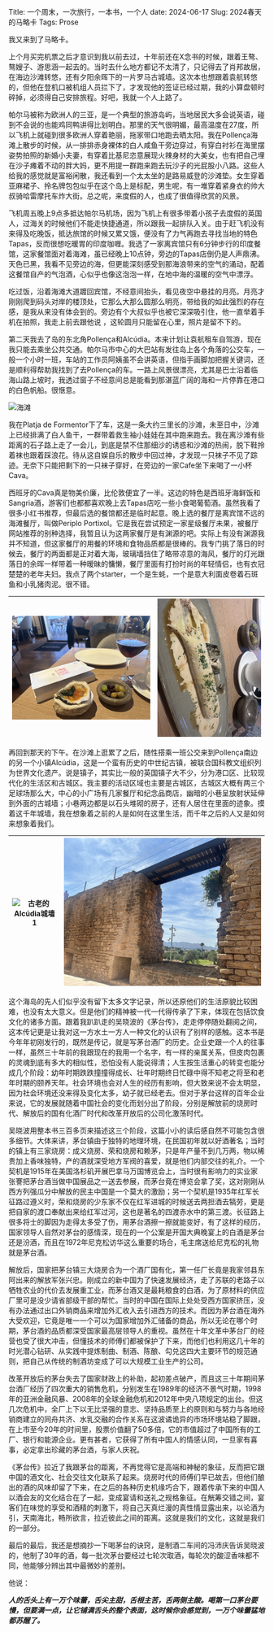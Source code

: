 Title: 一个周末，一次旅行，一本书，一个人
date: 2024-06-17
Slug: 2024春天的马略卡
Tags: Prose


我又来到了马略卡。



上个月买完机票之后才意识到我以前去过，十年前还在X念书的时候，跟着王骜、骜嫂子、游思涵一起去的。当时去什么地方都记不太清了，只记得去了肖邦故居，在海边沙滩转悠，还有夕阳余晖下的一片罗马古城墙。这次本也想跟着袁航转悠的，但他在登机口被机组人员拦下了，才发现他的签证已经过期，我的小算盘顿时碎掉，必须得自己安排旅程。好吧，我就一个人上路了。



帕尔马被称为欧洲人的三亚，是一个典型的旅游岛屿，当地居民大多会说英语，碰到不会说的也能鸡同鸭讲得比划明白。那里的天气很明媚，最高温度在27度，所以飞机上就碰到很多欧洲人穿着艳丽，拖家带口地跑去晒太阳。我在Pollença海滩上散步的时候，从一排排赤身裸体的白人咸鱼干旁边穿过，有穿白衬衫在海里摆姿势拍照的新婚小夫妻，有穿着比基尼恣意展现火辣身材的大美女，也有把自己埋在沙子瘫着不动的胖大妈，更不用提一群跑来跑去玩沙子的光屁股小八路。这些人给我的感觉就是富裕闲散，我还看到一个太太坐的是路易威登的沙滩垫。女生穿着亚麻裙子、拎名牌包包似乎在这个岛上是标配，男生呢，有一堆穿着紧身衣的帅大叔骑哈雷摩托车炸大街。总之呢，来度假的人，也成了很值得欣赏的风景。



飞机周五晚上9点多抵达帕尔马机场，因为飞机上有很多带着小孩子去度假的英国人，过海关的时候他们不能走快捷通道，所以跟我一起排队入关。由于赶飞机没有来得及吃晚饭，抵达旅馆的时候又累又饿，便没有了力气再跑去寻找当地的特色Tapas，反而很想吃暖胃的印度咖喱。我选了一家离宾馆只有6分钟步行的印度餐馆，这家餐馆面对着海滩，虽已经晚上10点钟，旁边的Tapas店倒仍是人声鼎沸。天色已黑，我看不见旁边的海，但更能深刻感受到那海浪带来的空气的涌动，配着这餐馆自产的气泡酒，心似乎也像这泡泡一样，在地中海的温暖的空气中漂浮。



吃过饭，沿着海滩大道踱回宾馆，不经意间抬头，看见夜空中悬挂的月亮。月亮才刚刚爬到码头对岸的楼顶处，它那么大那么圆那么明亮，带给我的如此强烈的存在感，是我从来没有体会到的。旁边有个大叔似乎也被它深深吸引住，他一直举着手机在拍照，我走上前去跟他说 ，这轮圆月只能留在心里，照片是留不下的。



第二天我去了岛的东北角Pollença和Alcúdia。本来计划让袁航租车自驾游，现在我只能去乘坐公共交通。帕尔马市中心的大巴站有发往岛上各个角落的公交车，一般一个小时一班，车站的工作员阿姨虽不会讲英语，但指手画脚加把握关键词，还是顺利得帮助我找到了去Pollença的车。一路上风景很漂亮，尤其是巴士沿着临海山路上坡时，我透过窗子不经意间总是能看到那湛蓝广阔的海和一片停靠在港口的白色帆船。很惬意。


![海滩](/images/2024061701.jpg)


我在Platja de Formentor下了车，这是一条大约三里长的沙滩，未至日中，沙滩上已经排满了白人鱼干，一群带着救生袖小娃娃在其中跑来跑去。我在离沙滩有些距离的石子路上走了一会儿，到底是禁不住那细沙的诱惑和沙滩的热闹，脱下鞋拎着袜也跟着踩浪花。待从这自娱自乐的散步中回过神，才发现一只袜子不见了踪迹。无奈下只能把剩下的一只袜子穿好，在旁边的一家Cafe坐下来喝了一小杯Cava。



西班牙的Cava真是物美价廉，比伦敦便宜了一半。这边的特色是西班牙海鲜饭和Sangria酒，游客们也都都喜欢晚上去Tapas店吃一些小食喝葡萄酒。虽然我看了很多小红书推荐，但最后选的餐馆都还是临时起意。晚上选的餐厅是离宾馆不远的海滩餐厅，叫做Periplo Portixol。它是我在尝试预定一家星级餐厅未果，被餐厅网站推荐的别种选择，我暂且认为这两家餐厅是有渊源的吧。实际上有没有渊源我并不知道，但这家餐厅的用餐的环境和食物品质都是很棒的。我专门挑了落日的时候去，餐厅的两面都是正对着大海，玻璃墙挡住了略带凉意的海风，餐厅的灯光跟落日的余晖一样带着一种暧昧的慵懒，餐厅里面有打扮时尚的年轻情侣，也有衣冠楚楚的老年夫妇。我点了两个starter，一个是生蚝，一个是意大利面皮卷着石斑鱼和小乳猪肉泥。很不错。


![ 生蚝的创意吃法 ](/images/2024061702.jpg)|![ 意面的创意吃法 ](/images/2024061705.jpg)
---|---


再回到那天的下午。在沙滩上逛累了之后，随性搭乘一班公交来到Pollença南边的另一个小镇Alcúdia，这是一个蛮有历史的中世纪古镇，被联合国科教文组织列为世界文化遗产。说是镇子，其实比一般的英国镇子大不少，分为港口区、比较现代化的生活区和古城区。我主要的活动区域也主要是古城区，古城区大概有两三个足球场那么大，中心的小广场有几家餐厅和纪念品商店，幽暗的小巷呈放射状延伸到外面的古城墙；小巷两边都是以石头堆砌的房子，还有人居住在里面的迹象。摸着这千年城墙，我在想象着之前的人是如何在这里生活，而千年之后的人又是如何来想象着我们。


![古老的Alcúdia城墙1](/images/2024061703.jpg)|![古老的Alcúdia城墙2](/images/2024061704.jpg)
---|---


这个海岛的先人们似乎没有留下太多文字记录，所以还原他们的生活原貌比较困难，也没有太大意义。但是他们的精神被一代一代得传承了下来，体现在包括饮食文化的诸多方面。跟着我趴趴走的吴晓波的《茅台传》，走走停停随处翻阅之间，这本传记更是让我对这一方水土一方人一种文化的认识有了别样的感触。这本书是今年年初刚发行的，既然是传记，就是写茅台酒厂的历史。企业史跟一个人的往事一样，虽然三十年前的我跟现在的我用一个名字，有一样的亲属关系，但皮肉包裹的灵魂到底有多大的相似性，恐怕没有人能说得清；人生按生活重心的转变也能分成几个阶段：幼年时期跌跌撞撞得成长、壮年时期终日忙碌中得不知老之将至和老年时期的颐养天年。社会环境也会对人生的经历有影响，但大致来说不会太明显，因为社会环境还没来得及变化太多，幼子就已经老去。但对于茅台这样的百年企业来说，它的发展就随着中国社会的变化而划分出了阶段，分别是解放前的烧房时代、解放后的国有化酒厂时代和改革开放后的公司化激荡时代。


吴晓波用整本书三百多页来描述这三个阶段，这篇小小的读后感自然不可能包含很多细节。大体来讲，茅台镇由于独特的地理环境，在民国初年就以好酒著名；当时的镇上有三家烧房：成义烧房、荣和烧房和赖茅，只是年产量不到几万两，物以稀贵加上香味独特，产的酒就深受地方军阀的喜爱，就是他们内部交往的礼介。一个契机是1915年在美国洛杉矶开展巴拿马万国博览会上，当时很有影响力的实业家张謇把茅台酒当做中国展品之一送去参展，而茅台竟在博览会拿了奖，这对刚刚从西方列强瓜分中解放的民主中国是一个莫大的激励；另一个契机是1935年红军长征路过遵义时，荣和烧房的少东家不仅在红军进城的时候送去两担酒去犒劳，更是把自家的渡口奉献出来给红军过河，这也是著名的四渡赤水中的第三渡。长征路上很多将士的脚因为走得太多受了伤，用茅台酒擦一擦就能变好，有了这样的经历，国家领导人自然对茅台的感情深，现在的一个公案是开国大典晚宴上的白酒是茅台还是汾酒，而且在1972年尼克松访华这么重要的场合，毛主席送给尼克松的礼物就是茅台酒。


解放后，国家把茅台镇三大烧房合为一个酒厂国有化，第一任厂长竟是我家邻县东阿出来的解放军张兴忠。刚成立的新中国为了快速发展经济，走了苏联的老路子以牺牲农业的代价去发展重工业，而茅台酒又是最耗粮食的白酒，为了原材料的供应厂里可是没少请省部级干部的帮忙。当时的中国在国际上处处受西方国家挤压，没有办法通过出口外销商品来增加外汇收入去引进西方的技术。而因为茅台酒在海外大受欢迎，它竟是唯一一个可以为国家增加外汇储备的商品，所以无论在哪个时期，茅台酒的品质都深受国家最高层领导人的重视。虽然在十年文革中茅台厂的经营也受了很大冲击，但懂技术的师傅们都被保护了下来，而他们也利用这几十年的时光潜心钻研、从实践中提炼制曲、制酒、陈酿、勾兑这四大主要环节的规范通则，把自己从传统的制酒坊变成了可以大规模工业生产的公司。


改革开放后的茅台失去了国家财政上的补助，起初差点破产，而且这三十年期间茅台酒厂经历了四次重大的销售危机，分别发生在1989年的经济不景气时期，1998年的亚洲金融风暴、2008年的全球金融危机和2012年中央八项规定的出台。但这几次危机中，全厂上下以无比坚强的意志、坚持品质至上的原则和与努力与各地经销商建立的同舟共济、水乳交融的合作关系在这波谲诡异的市场环境站稳了脚跟，在上市至今20年的时间里，股票价值翻了50多倍，它的市值超过了中国所有的工厂、银行和能源企业。更有甚者，它获得了所有中国人的情感认同，一旦家有喜事，必定拿出珍藏的茅台酒，与家人庆祝。


《茅台传》拉近了我跟茅台的距离，不再觉得它是高端和神秘的象征，反而把它跟中国的酒文化、社会交往文化联系了起来。烧房时代的师傅们早已故去，但他们酿出的酒的风味却留了下来，在之后的各种历史机缘巧合下，跟着传承下来的中国人以酒会友的文化结合在了一起，变成宴请和送礼之规格象征。在觥筹交错之间，宴客们在味觉的享受和酒精的刺激下，将自己天真烂漫的真性情显露出来，以论酒为引，天南海北，畅所欲言，拉近彼此之间的距离。这就是我们的文化，这就是我们的一部分。


最后的最后，我还是想摘抄一下喝茅台的诀窍，是制酒二车间的冯沛庆告诉吴晓波的，他制了30年的酒，每一批次茅台要经过七轮次取酒，每轮次的酸涩香味都不同，他能够分辨出其中最微妙的差别。

他说：


___人的舌头上有一万个味蕾，舌尖主甜，舌根主苦，舌两侧主酸。喝第一口茅台要慢，但要满一点，让它铺满舌头的整个表面，这时候你会感觉到，一万个味蕾猛地都苏醒了。___

